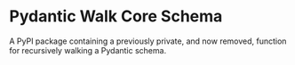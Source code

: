 # Pydantic Walk Core Schema

A PyPI package containing a previously private, and now removed, function for recursively walking a Pydantic schema.
